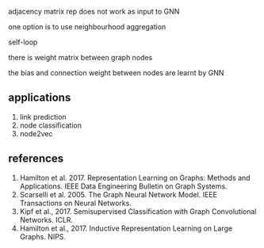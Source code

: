 
adjacency matrix rep does not work as input to GNN

one option is to use neighbourhood aggregation

self-loop

there is weight matrix between graph nodes

the bias and connection weight between nodes are learnt by GNN

## applications

1. link prediction
2. node classification
3. node2vec

## references

1. Hamilton et al. 2017. Representation Learning on Graphs: Methods and Applications. IEEE Data Engineering Bulletin on Graph Systems.
2. Scarselli et al. 2005. The Graph Neural Network Model. IEEE Transactions on Neural Networks.
3. Kipf et al., 2017. Semisupervised Classification with Graph Convolutional Networks. ICLR.
4. Hamilton et al., 2017. Inductive Representation Learning on Large Graphs.  NIPS.

